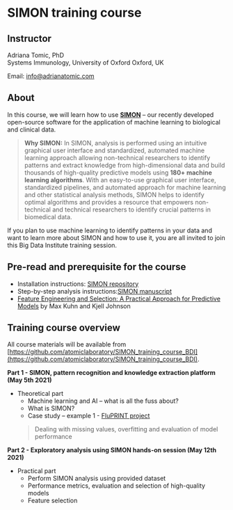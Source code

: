 # SIMON training course

## Instructor

Adriana Tomic, PhD  
Systems Immunology, University of Oxford
Oxford, UK

Email: [info@adrianatomic.com](mailto:info@adrianatomic.com)  

## About

In this course, we will learn how to use [**SIMON**](https://www.cell.com/patterns/fulltext/S2666-3899(20)30242-7) – our recently developed open-source software for the application of machine learning to biological and clinical data.

> **Why SIMON:** 
 In SIMON, analysis is performed using an intuitive graphical user interface and standardized, automated machine learning approach allowing non-technical researchers to identify patterns and extract knowledge from high-dimensional data and build thousands of high-quality predictive models using **180+ machine learning algorithms**. With an easy-to-use graphical user interface, standardized pipelines, and automated approach for machine learning and other statistical analysis methods, SIMON helps to identify optimal algorithms and provides a resource that empowers non-technical and technical researchers to identify crucial patterns in biomedical data.
 
If you plan to use machine learning to identify patterns in your data and want to learn more about SIMON and how to use it, you are all invited to join this Big Data Institute training session.

## Pre-read and prerequisite for the course

-  Installation instructions: [SIMON repository](https://github.com/genular/simon-frontend)
-  Step-by-step analysis instructions:[SIMON manuscript](https://www.cell.com/patterns/fulltext/S2666-3899(20)30242-7)
- [Feature Engineering and Selection: A Practical Approach for Predictive Models](https://bookdown.org/max/FES/) by Max Kuhn and Kjell Johnson

## Training course overview
All course materials will be available from [https://github.com/atomiclaboratory/SIMON_training_course_BDI](https://github.com/atomiclaboratory/SIMON_training_course_BDI).

**Part 1 - SIMON, pattern recognition and knowledge extraction platform 
(May 5th 2021)**
- Theoretical part
    -  Machine learning and AI – what is all the fuss about?
    - What is SIMON?
    - Case study – example 1 - [FluPRINT project](https://fluprint.com/)
    > Dealing with missing values, overfitting and evaluation of model performance
    
**Part 2 - Exploratory analysis using SIMON hands-on session
(May 12th 2021)**
- Practical part
    -  Perform SIMON analysis using provided dataset
    - Performance metrics, evaluation and selection of high-quality models
    - Feature selection
